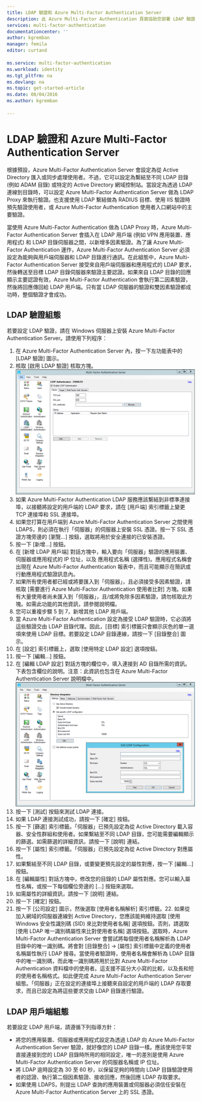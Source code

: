 ```yaml
---
title: LDAP 驗證和 Azure Multi-Factor Authentication Server
description: 此 Azure Multi-Factor Authentication 頁面協助您部署 LDAP 驗證與 Azure Multi-Factor Authentication Server。
services: multi-factor-authentication
documentationcenter: ''
author: kgremban
manager: femila
editor: curtand

ms.service: multi-factor-authentication
ms.workload: identity
ms.tgt_pltfrm: na
ms.devlang: na
ms.topic: get-started-article
ms.date: 08/04/2016
ms.author: kgremban

---
```

# LDAP 驗證和 Azure Multi-Factor Authentication Server
根據預設，Azure Multi-Factor Authentication Server 會設定為從 Active Directory 匯入或同步處理使用者。不過，它可以設定為繫結至不同 LDAP 目錄 (例如 ADAM 目錄) 或特定的 Active Directory 網域控制站。當設定為透過 LDAP 連線到目錄時，可以設定 Azure Multi-Factor Authentication Server 做為 LDAP Proxy 來執行驗證。也支援使用 LDAP 繫結做為 RADIUS 目標、使用 IIS 驗證時預先驗證使用者，或 Azure Multi-Factor Authentication 使用者入口網站中的主要驗證。

當使用 Azure Multi-Factor Authentication 做為 LDAP Proxy 時，Azure Multi-Factor Authentication Server 會插入在 LDAP 用戶端 (例如 VPN 應用裝置、應用程式) 和 LDAP 目錄伺服器之間，以新增多因素驗證。為了讓 Azure Multi-Factor Authentication 運作，Azure Multi-Factor Authentication Server 必須設定為能夠與用戶端伺服器和 LDAP 目錄進行通訊。在此組態中，Azure Multi-Factor Authentication Server 接受來自用戶端伺服器和應用程式的 LDAP 要求，然後轉送至目標 LDAP 目錄伺服器來驗證主要認證。如果來自 LDAP 目錄的回應顯示主要認證有效，Azure Multi-Factor Authentication 會執行第二因素驗證，然後將回應傳回給 LDAP 用戶端。只有當 LDAP 伺服器的驗證和雙因素驗證都成功時，整個驗證才會成功。

## LDAP 驗證組態
若要設定 LDAP 驗證，請在 Windows 伺服器上安裝 Azure Multi-Factor Authentication Server。請使用下列程序：

1. 在 Azure Multi-Factor Authentication Server 內，按一下左功能表中的 [LDAP 驗證] 圖示。
2. 核取 [啟用 LDAP 驗證] 核取方塊。![LDAP 驗證](./media/multi-factor-authentication-get-started-server-ldap/ldap2.png)
3. 如果 Azure Multi-Factor Authentication LDAP 服務應該繫結到非標準連接埠，以接聽將設定的用戶端的 LDAP 要求，請在 [用戶端] 索引標籤上變更 TCP 連接埠和 SSL 連接埠。
4. 如果您打算在用戶端到 Azure Multi-Factor Authentication Server 之間使用 LDAPS，則必須在執行「伺服器」的伺服器上安裝 SSL 憑證。按一下 SSL 憑證方塊旁邊的 [瀏覽...] 按鈕，選取將用於安全連接的已安裝憑證。
5. 按一下 [新增...] 按鈕。
6. 在 [新增 LDAP 用戶端] 對話方塊中，輸入要向「伺服器」驗證的應用裝置、伺服器或應用程式的 IP 位址，以及 應用程式名稱 (選擇性)。應用程式名稱會出現在 Azure Multi-Factor Authentication 報表中，而且可能顯示在簡訊或行動應用程式驗證訊息內。
7. 如果所有使用者都已經或將要匯入到「伺服器」，且必須接受多因素驗證，請核取 [需要進行 Azure Multi-Factor Authentication 使用者比對] 方塊。如果有大量使用者尚未匯入到「伺服器」，且/或將免除多因素驗證，請勿核取此方塊。如需此功能的其他資訊，請參閱說明檔。 
8. 您可以重複步驟 5 到 7，新增其他 LDAP 用戶端。
9. 當 Azure Multi-Factor Authentication 設定為接受 LDAP 驗證時，它必須將這些驗證交由 LDAP 目錄代理。因此，[目標] 索引標籤只會顯示灰色的單一選項來使用 LDAP 目標。若要設定 LDAP 目錄連線，請按一下 [目錄整合] 圖示。
10. 在 [設定] 索引標籤上，選取 [使用特定 LDAP 設定] 選項按鈕。
11. 按一下 [編輯...] 按鈕。
12. 在 [編輯 LDAP 設定] 對話方塊的欄位中，填入連接到 AD 目錄所需的資訊。下表包含欄位的說明。注意：此資訊也包含在 Azure Multi-Factor Authentication Server 說明檔中。![目錄整合](./media/multi-factor-authentication-get-started-server-ldap/ldap.png)
13. 按一下 [測試] 按鈕來測試 LDAP 連接。
14. 如果 LDAP 連接測試成功，請按一下 [確定] 按鈕。
15. 按一下 [篩選] 索引標籤。「伺服器」已預先設定為從 Active Directory 載入容器、安全性群組和使用者。如果繫結至不同 LDAP 目錄，您可能需要編輯顯示的篩選。如需篩選的詳細資訊，請按一下 [說明] 連結。
16. 按一下 [屬性] 索引標籤。「伺服器」已預先設定為從 Active Directory 對應屬性。
17. 如果繫結至不同 LDAP 目錄，或要變更預先設定的屬性對應，按一下 [編輯...] 按鈕。
18. 在 [編輯屬性] 對話方塊中，修改您的目錄的 LDAP 屬性對應。您可以輸入屬性名稱，或按一下每個欄位旁邊的 [...] 按鈕來選取。
19. 如需屬性的詳細資訊，請按一下 [說明] 連結。
20. 按一下 [確定] 按鈕。
21. 按一下 [公司設定] 圖示，然後選取 [使用者名稱解析] 索引標籤。22. 如果從加入網域的伺服器連線到 Active Directory，您應該能夠維持選取 [使用 Windows 安全性識別碼 (SID) 來比對使用者名稱] 選項按鈕。否則，請選取 [使用 LDAP 唯一識別碼屬性來比對使用者名稱] 選項按鈕。選取時，Azure Multi-Factor Authentication Server 會嘗試將每個使用者名稱解析為 LDAP 目錄中的唯一識別碼。將會對 [目錄整合] -> [屬性] 索引標籤中定義的使用者名稱屬性執行 LDAP 搜尋。當使用者驗證時，使用者名稱會解析為 LDAP 目錄中的唯一識別碼，而此唯一識別碼將用於比對 Azure Multi-Factor Authentication 資料檔中的使用者。這支援不區分大小寫的比較，以及長和短的使用者名稱格式。如此便完成 Azure Multi-Factor Authentication Server 組態。「伺服器」正在設定的連接埠上接聽來自設定的用戶端的 LDAP 存取要求，而且已設定為將這些要求交由 LDAP 目錄進行驗證。

## LDAP 用戶端組態
若要設定 LDAP 用戶端，請遵循下列指導方針：

* 將您的應用裝置、伺服器或應用程式設定為透過 LDAP 向 Azure Multi-Factor Authentication Server 驗證，就好像您的 LDAP 目錄一樣。應該使用您平常直接連接到您的 LDAP 目錄時所用的相同設定，唯一的差別是使用 Azure Multi-Factor Authentication Server 的伺服器名稱或 IP 位址。
* 將 LDAP 逾時設定為 30 至 60 秒，以保留足夠的時間向 LDAP 目錄驗證使用者的認證、執行第二個因素驗證、接收回應，然後回應 LDAP 存取要求。
* 如果使用 LDAPS，則提出 LDAP 查詢的應用裝置或伺服器必須信任安裝在 Azure Multi-Factor Authentication Server 上的 SSL 憑證。

<!---HONumber=AcomDC_0921_2016-->